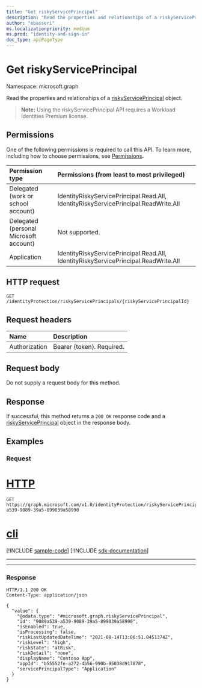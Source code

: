 ```yaml
---
title: "Get riskyServicePrincipal"
description: "Read the properties and relationships of a riskyServicePrincipal object."
author: "ebasseri"
ms.localizationpriority: medium
ms.prod: "identity-and-sign-in"
doc_type: apiPageType
---
```


# Get riskyServicePrincipal
Namespace: microsoft.graph

Read the properties and relationships of a [riskyServicePrincipal](../resources/riskyserviceprincipal.md) object.

>**Note:** Using the riskyServicePrincipal API requires a Workload Identities Premium license.

## Permissions
One of the following permissions is required to call this API. To learn more, including how to choose permissions, see [Permissions](/graph/permissions-reference).

|Permission type|Permissions (from least to most privileged)|
|:---|:---|
|Delegated (work or school account)|IdentityRiskyServicePrincipal.Read.All, IdentityRiskyServicePrincipal.ReadWrite.All|
|Delegated (personal Microsoft account)|Not supported.|
|Application|IdentityRiskyServicePrincipal.Read.All, IdentityRiskyServicePrincipal.ReadWrite.All|

## HTTP request

<!-- {
  "blockType": "ignored"
}
-->
``` http
GET /identityProtection/riskyServicePrincipals/{riskyServicePrincipalId}
```

## Request headers
|Name|Description|
|:---|:---|
|Authorization|Bearer {token}. Required.|

## Request body
Do not supply a request body for this method.

## Response

If successful, this method returns a `200 OK` response code and a [riskyServicePrincipal](../resources/riskyserviceprincipal.md) object in the response body.

## Examples

### Request


# [HTTP](#tab/http)
<!-- {
  "blockType": "request",
  "name": "get_riskyserviceprincipal"
}
-->

 ``` http
GET https://graph.microsoft.com/v1.0/identityProtection/riskyServicePrincipals/9089a539-a539-9089-39a5-899039a58990
```

# [cli](#tab/cli)
[!INCLUDE [sample-code](../includes/snippets/cli/get-riskyserviceprincipal-cli-snippets.md)]
[!INCLUDE [sdk-documentation](../includes/snippets/snippets-sdk-documentation-link.md)]

---

---



### Response
<!-- {
  "blockType": "response",
  "truncated": true,
  "@odata.type": "microsoft.graph.riskyServicePrincipal"
}
-->
``` http
HTTP/1.1 200 OK
Content-Type: application/json

{
  "value": {
    "@odata.type": "#microsoft.graph.riskyServicePrincipal",
    "id": "9089a539-a539-9089-39a5-899039a58990",
    "isEnabled": true,
    "isProcessing": false,
    "riskLastUpdatedDateTime": "2021-08-14T13:06:51.0451374Z",
    "riskLevel": "high",
    "riskState": "atRisk",
    "riskDetail": "none",
    "displayName": "Contoso App",
    "appId": "b55552fe-a272-4b56-990b-95038d917878",
    "servicePrincipalType": "Application"
  }
}
```

